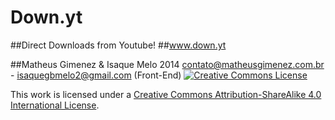 # Down.yt
##Direct Downloads from Youtube!
##www.down.yt



##Matheus Gimenez & Isaque Melo 2014
contato@matheusgimenez.com.br  - isaquegbmelo2@gmail.com (Front-End)
[![Creative Commons License](http://i.creativecommons.org/l/by-sa/4.0/88x31.png)](http://creativecommons.org/licenses/by-sa/4.0/)


This work is licensed under a [Creative Commons Attribution-ShareAlike 4.0 International License](http://creativecommons.org/licenses/by-sa/4.0/).